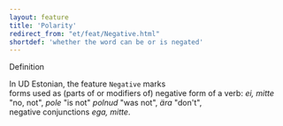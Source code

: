 ```yaml
---
layout: feature
title: 'Polarity'
redirect_from: "et/feat/Negative.html"
shortdef: 'whether the word can be or is negated'
---
```


Definition


In UD Estonian, the feature <code>Negative</code> marks<br/>
forms used as (parts of or modifiers of) negative form of a verb: <i>ei, mitte</i> "no, not", <i>pole</i> "is not" <i>polnud</i> "was not", <i>ära</i> "don't",<br/>
negative conjunctions <i>ega, mitte</i>.
